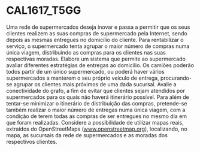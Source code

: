 # CAL1617_T5GG
Uma rede de supermercados deseja inovar e passa a permitir que os seus clientes realizem as suas compras de supermercado pela Internet, sendo depois as mesmas entregues no domicílio do cliente. Para rentabilizar o serviço, o supermercado tenta agrupar o maior número de compras numa única viagem, distribuindo as compras para os clientes nas suas respectivas moradas.  Elabore um sistema que permite ao supermercado avaliar diferentes estratégias de entregas ao domicílio. Os camiões poderão todos partir de um único supermercado, ou poderá haver vários supermercados a manterem o seu próprio veículo de entrega, procurando-se agrupar os clientes mais próximos de uma dada sucursal.   Avalie a conectividade do grafo, a fim de evitar que clientes sejam atendidos por supermercados para os quais não haverá itinerário possível. Para além de tentar-se minimizar o itinerário de distribuição das compras, pretende-se também realizar o maior número de entregas numa única viagem, com a condição de terem todas as compras de ser entregues no mesmo dia em que foram realizadas.  Considere a possibilidade de utilizar mapas reais, extraídos do OpenStreetMaps (www.openstreetmap.org), localizando, no mapa, as sucursais da rede de supermercados e as moradas dos respectivos clientes.
